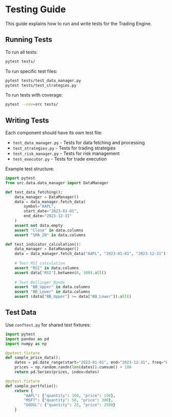 # Testing Guide

This guide explains how to run and write tests for the Trading Engine.

## Running Tests

To run all tests:
```bash
pytest tests/
```

To run specific test files:
```bash
pytest tests/test_data_manager.py
pytest tests/test_strategies.py
```

To run tests with coverage:
```bash
pytest --cov=src tests/
```

## Writing Tests

Each component should have its own test file:
- `test_data_manager.py` - Tests for data fetching and processing
- `test_strategies.py` - Tests for trading strategies
- `test_risk_manager.py` - Tests for risk management
- `test_executor.py` - Tests for trade execution

Example test structure:

```python
import pytest
from src.data.data_manager import DataManager

def test_data_fetching():
    data_manager = DataManager()
    data = data_manager.fetch_data(
        symbol="AAPL",
        start_date="2023-01-01",
        end_date="2023-12-31"
    )
    assert not data.empty
    assert "Close" in data.columns
    assert "SMA_20" in data.columns

def test_indicator_calculation():
    data_manager = DataManager()
    data = data_manager.fetch_data("AAPL", "2023-01-01", "2023-12-31")
    
    # Test RSI calculation
    assert "RSI" in data.columns
    assert data["RSI"].between(0, 100).all()
    
    # Test Bollinger Bands
    assert "BB_Upper" in data.columns
    assert "BB_Lower" in data.columns
    assert (data["BB_Upper"] >= data["BB_Lower"]).all()
```

## Test Data

Use `conftest.py` for shared test fixtures:

```python
import pytest
import pandas as pd
import numpy as np

@pytest.fixture
def sample_price_data():
    dates = pd.date_range(start="2023-01-01", end="2023-12-31", freq="D")
    prices = np.random.randn(len(dates)).cumsum() + 100
    return pd.Series(prices, index=dates)

@pytest.fixture
def sample_portfolio():
    return {
        "AAPL": {"quantity": 100, "price": 150},
        "MSFT": {"quantity": 50, "price": 300},
        "GOOGL": {"quantity": 25, "price": 2500}
    }
```